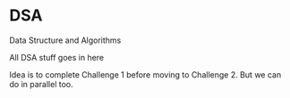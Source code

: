 # DSA
Data Structure and Algorithms

All DSA stuff goes in here

Idea is to complete Challenge 1 before moving to Challenge 2. But we can do in parallel too.
